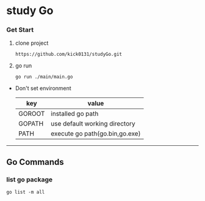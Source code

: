 # study Go

### Get Start

1. clone project
    ```
    https://github.com/kick0131/studyGo.git
    ```
1. go run
    ```
    go run ./main/main.go
    ```

- Don't set environment

    | key | value |
    | ---- | ---- |
    | GOROOT | installed go path |
    | GOPATH | use default working directory |
    | PATH | execute go path(go.bin,go.exe) |


---
## Go Commands

### list go package
    go list -m all


